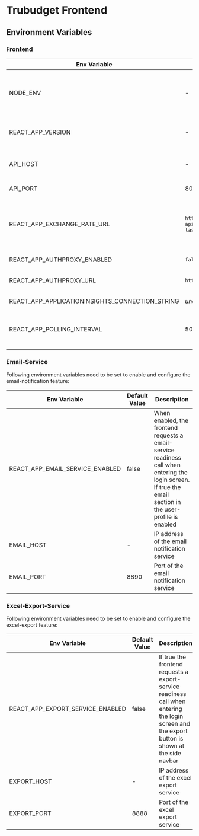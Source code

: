 # Trubudget Frontend

## Environment Variables

### Frontend

| Env Variable                                    | Default Value                                                                       | Description                                                                                                                                                                                                   |
| ----------------------------------------------- | ----------------------------------------------------------------------------------- | ------------------------------------------------------------------------------------------------------------------------------------------------------------------------------------------------------------- |
| NODE_ENV                                        | -                                                                                   | If set to `development` search Trubudget's external services (Email-/Excel-Export-Service) on localhost. <br>If set to `production` disable Redux devtools extension                                          |
| REACT_APP_VERSION                               | -                                                                                   | Injected version via `$npm_package_version` in`.env` file to ensure the version is shown in the frontend                                                                                                      |
| API_HOST                                        | -                                                                                   | IP address of the api. This is only required if nginx proxy is used. <br>**Hint:** When deployed locally the host is set to localhost                                                                         |
| API_PORT                                        | 8080                                                                                | Port of the api. This is only required if nginx proxy is used                                                                                                                                                 |
| REACT_APP_EXCHANGE_RATE_URL                     | `https://data-api.ecb.europa.eu/service/data/EXR/D..EUR.SP00.A?lastNObservations=1` | The external URL where the exchange rates are fetched from. _Note: Setting this variable is generally not recommended. Optional configuration is provided in case of ECB changing the location of forex API._ |
| REACT_APP_AUTHPROXY_ENABLED                     | `false`                                                                             | Enables rendering of auth proxy login button                                                                                                                                                                  |
| REACT_APP_AUTHPROXY_URL                         | `http://localhost:4000/signin`                                                      | auth proxy ingress. Required if REACT_APP_AUTHPROXY_ENABLED is set to true                                                                                                                                    |
| REACT_APP_APPLICATIONINSIGHTS_CONNECTION_STRING | _undefined_                                                                         | Azure Application Insights Connection String                                                                                                                                                                  |
| REACT_APP_POLLING_INTERVAL                      | 5000                                                                                | How often is data fetched from the server, in milliseconds. We recommend setting to 30000 (30 seconds), maybe longer if you experience performance issues.                                                    |

### Email-Service

Following environment variables need to be set to enable and configure the email-notification feature:

| Env Variable                    | Default Value | Description                                                                                                                                                     |
| ------------------------------- | ------------- | --------------------------------------------------------------------------------------------------------------------------------------------------------------- |
| REACT_APP_EMAIL_SERVICE_ENABLED | false         | When enabled, the frontend requests a email-service readiness call when entering the login screen.<br/>If true the email section in the user-profile is enabled |
| EMAIL_HOST                      | -             | IP address of the email notification service                                                                                                                    |
| EMAIL_PORT                      | 8890          | Port of the email notification service                                                                                                                          |

### Excel-Export-Service

Following environment variables need to be set to enable and configure the excel-export feature:

| Env Variable                     | Default Value | Description                                                                                                                                         |
| -------------------------------- | ------------- | --------------------------------------------------------------------------------------------------------------------------------------------------- |
| REACT_APP_EXPORT_SERVICE_ENABLED | false         | If true the frontend requests a export-service readiness call when entering the login screen and <br/>the export button is shown at the side navbar |
| EXPORT_HOST                      | -             | IP address of the excel export service                                                                                                              |
| EXPORT_PORT                      | 8888          | Port of the excel export service                                                                                                                    |
